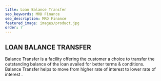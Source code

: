 ```yaml
---
title: Loan Balance Transfer
seo_keywords: MRD Finance
seo_description: MRD Finance
featured_image: images/product.jpg
order: 7
---
```


## LOAN BALANCE TRANSFER

Balance Transfer is a facility offering the customer a choice to transfer the outstanding balance of the loan availed for better terms & conditions. Balance Transfer helps to move from higher rate of interest to lower rate of interest .


